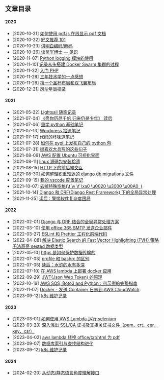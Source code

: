 ## 文章目录

#### 2020

- [2020-10-21] [如何使用 pdf.js 在线显示 pdf 文档](posts/20201021-how-to-use-pdfjs-viewer.md)
- [2020-10-22] [好文推荐 101](posts/20201022-great-article-recommand-01.md)
- [2020-10-23] [讲明白编码/解码](posts/20201023-about-encode-decode.md)
- [2020-10-26] [读吴军博士 — 见识](posts/20201026-reading-note-jianshi-wujun.md)
- [2020-11-07] [Python logging 模块的使用](posts/20201107-python-logging-and-use-in-django.md)
- [2020-11-10] [记录从头搭建 Docker Swarm 集群的过程](posts/20201110-how-to-build-docker-swarm-cluster.md)
- [2020-11-22] [入门 PHP](posts/20201122-try-php.md)
- [2020-11-28] [三年技术学的一点感想](posts/20201128-it-learning-feeling.md)
- [2020-11-28] [撸一个圣杯布局和双飞翼布局](posts/20201128-the-grail-and-wings-layout.md)
- [2020-12-21] [风沙星辰摘录](posts/20201221-feng-sha-xing-chen-notes.md)

#### 2021

- [2021-05-22] [Lightsail 随笔记录](posts/20210522-jotting-using-aws-lightsail.md)
- [2021-07-04] [《愿你历尽千帆 归来仍是少年》 读后](posts/20210704-yuangui-after-reading.md)
- [2021-07-06] [重学 python 基础笔记](posts/20210706-python-relearn-basic-notes.md)
- [2021-07-13] [Wordpress 拾遗笔记](posts/20210713-wordpress-learning-notes.md)
- [2021-07-17] [代码的坏味道笔记](posts/20210717-dai-ma-de-huai-wei-dao.md)
- [2021-07-28] [如何在 pypi 上发布自己的 python 包](posts/20210728-how-to-publish-python-package-in-pipy.md)
- [2021-07-31] [很喜欢大兵写的这些句子](posts/20210731-hen-xi-huan-da-bing-de-ju-zi.md)
- [2021-08-09] [AWS 配置 Ubuntu 可视化界面](posts/20210809-aws-config-ubuntu-gui.md)
- [2021-08-11] [linux 源码包安装拾遗](posts/20210811-linux-pkg-install-in-source.md)
- [2021-08-15] [HTTP 下的前后端交互](posts/20210815-http-knowledge.md)
- [2021-08-30] [如何整理积重难返的 django db migrations 文件](posts/20210830-how-to-deal-with-django-migrations.md)
- [2021-09-15] [我的 vscode 配置笔记](posts/20210915-my-vscode-config-note.md)
- [2021-10-07] [去掉特殊空格(\t \v \f \xa0 \u0020 \u3000 \u00A0 &nbsp;)](posts/20211007-remove-unnomal-space.md)
- [2021-10-14] [Django 和 DRF(Django Rest Framework) 下的全局异常处理](posts/20211014-django-drf-global-exception-handle.md)
- [2021-11-25] [读后：警惕软件复杂度困局](posts/20211125-jingti-ruanjian-fuzadu-kunju.md)

#### 2022

- [2022-02-01] [Django 与 DRF 结合的全局异常处理方案](posts/20220201-django-drf-global_exception-handle-2.md)
- [2022-03-10] [使用 office 365 SMTP 发送企业邮件](posts/20220310-use-office-365-smtp-send-enterprise-email.md)
- [2022-03-27] [ESLint 和 Prettier 工程化前端代码](posts/20220327-esLint-with-prettier-standardize-frontend-code.md)
- [2022-04-08] [解决 Elastic Search 的 Fast Vector Highlighting (FVH) 策略无法高亮 nested 数据类型](posts/20220408-resolve-es-fvh-not-highlight-data-type.md)
- [2022-05-10] [https 是如何保护数据传输的](posts/20220510-how-https-protect-data-transfer.md)
- [2022-07-03] [profile 和 bashrc 的区别](posts/20220703-profile-and-bashrc.md)
- [2022-07-05] [读后：水浒的水有多深](posts/20220705-shui-hu-de-shui-you-duo-shen.md)
- [2022-07-10] [在 AWS lambda 上部署 docker 应用](posts/20220710-deploy-aws-lambda-with-docker.md)
- [2022-09-29] [JWT(Json Web Token) 的原理](posts/20220929-principle-of-jwt-token.md)
- [2022-10-19] [AWS SQS, Boto3 and Python：带示例的完整指南](posts/20221019-aws-sqs-boto3-python.md)
- [2022-11-07] [Docker - 发送 Container 日志到 AWS CloudWatch](posts/20221107-docker_send_container_logs_to_aws_cloudwatch.md)
- [2023-09-12] [k8s 维护记录](posts/20230912-k8s-mantain-records.md)

#### 2023

- [2023-03-01] [如何使用 AWS Lambda 运行 selenium](posts/20230301-aws-lambda-run-selenium.md)
- [2023-03-23] [深入浅出 SSL/CA 证书及其相关证书文件（pem、crt、cer、key、csr）](posts/20230323-ssl-and-related-files.md)
- [2023-04-02] [aws lambda 转换 office/txt/html 为 pdf](posts/20230402-aws-lambda-convert-html-office-2-pdf.md)
- [2023-09-07] [数据库索引与查找结构进化](posts/20230907-db-index-and-search-his.md)
- [2023-09-12] [k8s 维护记录](posts/20230912-k8s-mantain-records.md)

#### 2024

- [2024-02-20] [从动态/静态语言角度理解接口](posts/20240220-why-interface-from-angle-of-dynamic-static-lang.md)